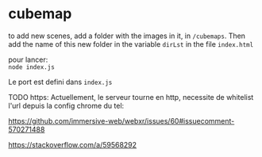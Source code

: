 # cubemap

to add new scenes, add a folder with the images in it, in `/cubemaps`.
Then add the name of this new folder in the variable `dirLst` in the file `index.html`


pour lancer: \
`node index.js`

Le port est defini dans `index.js`

TODO https: Actuellement, le serveur tourne en http, necessite de whitelist l'url depuis la config chrome du tel:

https://github.com/immersive-web/webxr/issues/60#issuecomment-570271488

https://stackoverflow.com/a/59568292


